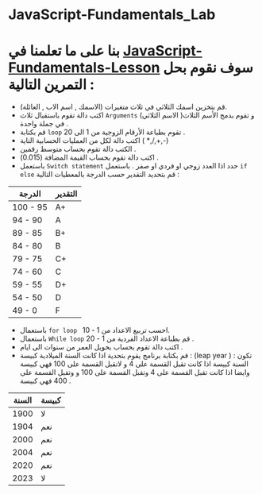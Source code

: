 # JavaScript-Fundamentals_Lab

# بنا على ما تعلمنا في  [JavaScript-Fundamentals-Lesson](https://github.com/Tuwaiq-Academy-Training/JavaScript-Fundamentals-Lesson) سوف نقوم بحل التمرين التالية : 
-  قم بتخزين اسمك الثلاثي في ثلاث متغيرات (الاسمك , اسم الاب , العائلة). 
- اكتب دالة تقوم باستقبال ثلاث `Arguments` (الاسم الثلاثي )و تقوم بدمج الأسم الثلاث في جملة واحدة .
- قم بكتابة `loop` تقوم بطباعة الأرقام الزوجية من 1 الى 20 .
- اكتب دالة لكل من العمليات الحسابية التاية ( *,/,+,-)
- الكتب دالة تقوم بحساب متوسط رقمين . 
- اكتب دالة تقوم بحساب القيمة المضافة (0.015) .
- باستعمل `Switch statement` حدد اذا العدد زوجي او فردي او صفر .
 باستعمل `if else` قم بتحديد التقدير حسب الدرجة بالمعطيات التالية :

| الدرجة | التقدير |
| ------------- | ------------- |
| 100 - 95     |           A+  |
| 94 - 90  | A  |
| 89 - 85  | B+  |
| 84 - 80  | B  |
| 79 - 75  | C+  |
| 74 - 60  | C  |
| 59 - 55  | D+  |
| 54 - 50 | D  |
| 49 - 0  | F  |

- باستعمال `for loop ` احسب تربيع الاعداد من 1 - 10.
- باستعمال `While loop` قم بطباعة الاعداد الفردية من 1 - 20 .
- اكتب دالة تقوم بحساب بحويل العمر من سنوات الى ايام . 
- قم بكتابة برنامج يقوم بتحدية اذا كانت السنة الميلادية كبيسة : (leap year ) : تكون السنة كبيسة اذا كانت  تقبل القسمة على 4 و لاتقبل القسمة على 100 فهي كبيسة وايضا اذا كانت تقبل القسمة على 4 وتقبل القسمة على 100 و وتقبل القسمة على 400 فهي كبيسة .   

| السنة | كبيسة |
| ------------- | ------------- |
| 1900     |           لا  |
| 1904  | نعم |
| 2000 | نعم  |
| 2004  | نعم  |
| 2020  | نعم  |
| 2023  | لا  |
